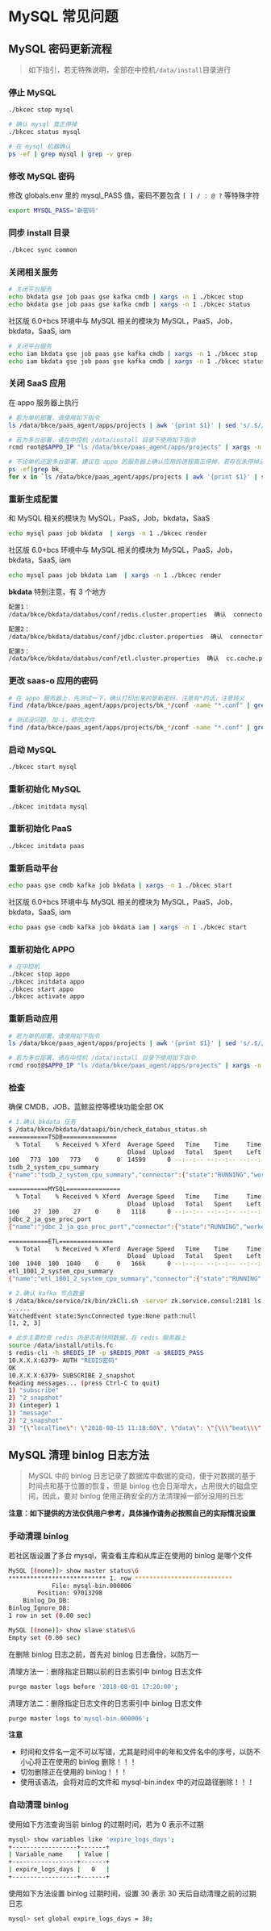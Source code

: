 # MySQL 常见问题
## MySQL 密码更新流程

> 如下指引，若无特殊说明，全部在中控机`/data/install`目录进行

### 停止 MySQL

```bash
./bkcec stop mysql

# 确认 mysql 真正停掉
./bkcec status mysql

# 在 mysql 机器确认
ps -ef | grep mysql | grep -v grep
```

### 修改 MySQL 密码

修改 globals.env 里的 mysql_PASS 值，密码不要包含 `[ ] / : @ ?` 等特殊字符

```bash
export MYSQL_PASS='新密码'
```

### 同步 install 目录

```bash
./bkcec sync common
```

### 关闭相关服务

```bash
# 关闭平台服务
echo bkdata gse job paas gse kafka cmdb | xargs -n 1 ./bkcec stop
echo bkdata gse job paas gse kafka cmdb | xargs -n 1 ./bkcec status
```

社区版 6.0+bcs 环境中与 MySQL 相关的模块为 MySQL，PaaS，Job，bkdata，SaaS, iam

```bash
# 关闭平台服务
echo iam bkdata gse job paas gse kafka cmdb | xargs -n 1 ./bkcec stop
echo iam bkdata gse job paas gse kafka cmdb | xargs -n 1 ./bkcec status
```

### 关闭 SaaS 应用

在 appo 服务器上执行

```bash
# 若为单机部署，请使用如下指令
ls /data/bkce/paas_agent/apps/projects | awk '{print $1}' | sed 's/.$//' | xargs -n 1 ./bkcec stop saas-o

# 若为多台部署，请在中控机 /data/install 目录下使用如下指令
rcmd root@$APPO_IP "ls /data/bkce/paas_agent/apps/projects" | xargs -n 1 ./bkcec stop saas-o

# 不论单机还是多台部署，建议在 appo 的服务器上确认应用的进程真正停掉，若存在未停掉进程，可以采用强杀方法
ps -ef|grep bk_
for x in `ls /data/bkce/paas_agent/apps/projects | awk '{print $1}' | sed 's/.$//'` ; do ps -ef | grep $x | grep -v grep | awk '{print $2}' | xargs -n 1 kill -9 ; done
```

### 重新生成配置

和 MySQL 相关的模块为 MySQL，PaaS，Job，bkdata，SaaS

```bash
echo mysql paas job bkdata  | xargs -n 1 ./bkcec render
```
社区版 6.0+bcs 环境中与 MySQL 相关的模块为 MySQL，PaaS，Job，bkdata，SaaS, iam

```bash
echo mysql paas job bkdata iam  | xargs -n 1 ./bkcec render
```

**bkdata** 特别注意，有 3 个地方

```bash
配置1：
/data/bkce/bkdata/databus/conf/redis.cluster.properties  确认  connector.redis.auth=redis密码

配置2：
/data/bkce/bkdata/databus/conf/jdbc.cluster.properties  确认  connector.connection.password=mysql密码

配置3：
/data/bkce/bkdata/databus/conf/etl.cluster.properties  确认  cc.cache.passwd=mysql密码
```

### 更改 saas-o 应用的密码

```bash
# 在 appo 服务器上，先测试一下，确认打印出来的是新密码，注意有*的话，注意转义
find /data/bkce/paas_agent/apps/projects/bk_*/conf -name "*.conf" | grep "bk" | xargs grep "老密码" -l | xargs sed "s/老密码/新密码/g"

# 测试没问题，加-i，修改文件
find /data/bkce/paas_agent/apps/projects/bk_*/conf -name "*.conf" | grep "bk" | xargs grep "老密码" -l | xargs sed -i "s/老密码/新密码/g"
```

### 启动 MySQL

```bash
./bkcec start mysql
```

### 重新初始化 MySQL

```bash
./bkcec initdata mysql
```

### 重新初始化 PaaS

```bash
./bkcec initdata paas
```

### 重新启动平台

```bash
echo paas gse cmdb kafka job bkdata | xargs -n 1 ./bkcec start
```
社区版 6.0+bcs 环境中与 MySQL 相关的模块为 MySQL，PaaS，Job，bkdata，SaaS, iam

```bash
echo paas gse cmdb kafka job bkdata iam | xargs -n 1 ./bkcec start
```

### 重新初始化 APPO

```bash
# 在中控机
./bkcec stop appo
./bkcec initdata appo
./bkcec start appo
./bkcec activate appo
```

### 重新启动应用

```bash
# 若为单机部署，请使用如下指令
ls /data/bkce/paas_agent/apps/projects | awk '{print $1}' | sed 's/.$//' | xargs -n 1 ./bkcec start saas-o

# 若为多台部署，请在中控机 /data/install 目录下使用如下指令
rcmd root@$APPO_IP "ls /data/bkce/paas_agent/apps/projects" | xargs -n 1 ./bkcec start saas-o
```

### 检查

确保 CMDB，JOB，蓝鲸监控等模块功能全部 OK

```bash
# 1.确认 bkdata 任务
$ /data/bkce/bkdata/dataapi/bin/check_databus_status.sh
===========TSDB===============
  % Total    % Received % Xferd  Average Speed   Time    Time     Time  Current
                                 Dload  Upload   Total   Spent    Left  Speed
100   773  100   773    0     0  14599      0 --:--:-- --:--:-- --:--:-- 14865
tsdb_2_system_cpu_summary
{"name":"tsdb_2_system_cpu_summary","connector":{"state":"RUNNING","worker_id":"10.X.X.X:10054"},"tasks":[{"state":"RUNNING","id":0,"worker_id":"10.X.X.X:10054"}]}

===========MYSQL===============
  % Total    % Received % Xferd  Average Speed   Time    Time     Time  Current
                                 Dload  Upload   Total   Spent    Left  Speed
100    27  100    27    0     0   1118      0 --:--:-- --:--:-- --:--:--  1125
jdbc_2_ja_gse_proc_port
{"name":"jdbc_2_ja_gse_proc_port","connector":{"state":"RUNNING","worker_id":"10.X.X.X:10051"},"tasks":[{"state":"RUNNING","id":0,"worker_id":"10.X.X.X:10051"}]}

===========ETL===============
  % Total    % Received % Xferd  Average Speed   Time    Time     Time  Current
                                 Dload  Upload   Total   Spent    Left  Speed
100  1040  100  1040    0     0   166k      0 --:--:-- --:--:-- --:--:--  169k
etl_1001_2_system_cpu_summary
{"name":"etl_1001_2_system_cpu_summary","connector":{"state":"RUNNING","worker_id":"10.X.X.X:10052"},"tasks":[{"state":"RUNNING","id":0,"worker_id":"10.X.X.X:10052"}]}

# 2.确认 kafka 节点数量
$ /data/bkce/service/zk/bin/zkCli.sh -server zk.service.consul:2181 ls /common_kafka/brokers/ids
......
WatchedEvent state:SyncConnected type:None path:null
[1, 2, 3]

# 此步主要检查 redis 内是否有快照数据，在 redis 服务器上
source /data/install/utils.fc
$ redis-cli -h $REDIS_IP -p $REDIS_PORT -a $REDIS_PASS
10.X.X.X:6379> AUTH "REDIS密码"
OK
10.X.X.X:6379> SUBSCRIBE 2_snapshot
Reading messages... (press Ctrl-C to quit)
1) "subscribe"
2) "2_snapshot"
3) (integer) 1
1) "message"
2) "2_snapshot"
3) "{\"localTime\": \"2018-08-15 11:18:00\", \"data\": \"{\\\"beat\\\":{\\\"address\\\":
```

## MySQL 清理 binlog 日志方法

> MySQL 中的 binlog 日志记录了数据库中数据的变动，便于对数据的基于时间点和基于位置的恢复，但是 binlog 也会日渐增大，占用很大的磁盘空间，因此，要对 binlog 使用正确安全的方法清理掉一部分没用的日志

**注意：如下提供的方法仅供用户参考，具体操作请务必按照自己的实际情况设置**

### 手动清理 binlog

若社区版设置了多台 mysql，需查看主库和从库正在使用的 binlog 是哪个文件

```bash
MySQL [(none)]> show master status\G
*************************** 1. row ***************************
            File: mysql-bin.000006
        Position: 97013298
    Binlog_Do_DB:
Binlog_Ignore_DB:
1 row in set (0.00 sec)

MySQL [(none)]> show slave status\G
Empty set (0.00 sec)
```

在删除 binlog 日志之前，首先对 binlog 日志备份，以防万一

清理方法一：删除指定日期以前的日志索引中 binlog 日志文件

```bash
purge master logs before '2018-08-01 17:20:00';
```

清理方法二：删除指定日志文件的日志索引中 binlog 日志文件

```bash
purge master logs to'mysql-bin.000006';
```

**注意**

- 时间和文件名一定不可以写错，尤其是时间中的年和文件名中的序号，以防不小心将正在使用的 binlog 删除！！！
- 切勿删除正在使用的 binlog！！！
- 使用该语法，会将对应的文件和 mysql-bin.index 中的对应路径删除！！！

### 自动清理 binlog

使用如下方法查询当前 binlog 的过期时间，若为 0 表示不过期

```bash
mysql> show variables like 'expire_logs_days';
+------------------+-------+
| Variable_name    | Value |
+------------------+-------+
| expire_logs_days |   0   |
+------------------+-------+
```

使用如下方法设置 binlog 过期时间，设置 30 表示 30 天后自动清理之前的过期日志

```bash
mysql> set global expire_logs_days = 30;
```
